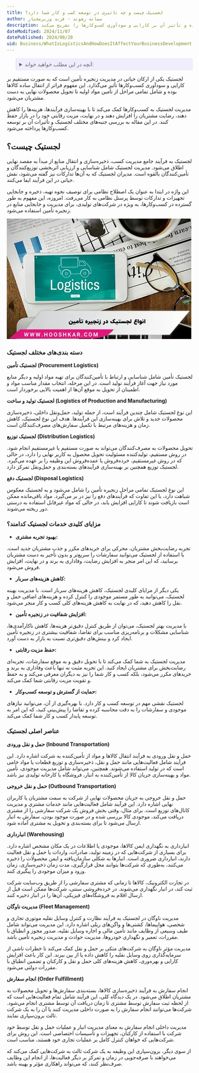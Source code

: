 ```yaml
---
title: لجستیک چیست و چه تاثیری در توسعه کسب و کار شما دارد؟
author: سمانه رشوند - فربد وزیرمختار
description: لجستیک، رکن حیاتی مدیریت زنجیره تأمین، فراتر از انتقال ساده کالاهاست. این مقاله انواع لجستیک، مزایای کلیدی و عناصر اصلی آن را بررسی کرده و تأثیر آن بر کارایی و سودآوری کسب‌وکارها را تشریح می‌کند.
dateModified: 2024/11/07
datePublished: 2024/08/28
uid: Business/WhatIsLogisticsAndHowDoesItAffectYourBusinessDevelopment
---
```


<blockquote style="background-color:#eeeefc; padding:0.5rem">

<details>
  <summary>آنچه در این مطلب خواهید خواند:</summary>
  <ul>
    <li>لجستیک چیست؟</li>
    <li>دسته بندی‌های مختلف لجستیک</li>
    <li>مزایای کلیدی خدمات لجستیک کدامند؟</li>
    <li>عناصر اصلی لجستیک</li>
  </ul>
</details>
</blockquote>

لجستیک یکی از ارکان حیاتی در مدیریت زنجیره تأمین است که به صورت مستقیم بر کارایی و سودآوری کسب‌وکارها تأثیر می‌گذارد. این مفهوم فراتر از انتقال ساده کالاها بوده و شامل تمامی مراحل از تأمین مواد اولیه تا تحویل محصولات نهایی به دست مشتریان می‌شود.

مدیریت لجستیک به کسب‌وکارها کمک می‌کند تا با بهینه‌سازی فرآیندها، هزینه‌ها را کاهش دهند، رضایت مشتریان را افزایش دهند و در نهایت، مزیت رقابتی خود را در بازار حفظ کنند. در این مقاله به بررسی جنبه‌های مختلف لجستیک و تأثیرات آن بر توسعه کسب‌وکارها پرداخته می‌شود.

## لجستیک چیست؟

لجستیک به فرآیند جامع مدیریت کسب، ذخیره‌سازی و انتقال منابع از مبدأ به مقصد نهایی اطلاق می‌شود. مدیریت لجستیک شامل شناسایی و ارزیابی اثربخشی توزیع‌کنندگان و تأمین‌کنندگان بالقوه است. مدیران لجستیک که به آن‌ها تدارکات نیز گفته می‌شود، نقش حیاتی در این فرآیند ایفا می‌کنند.

این واژه در ابتدا به عنوان یک اصطلاح نظامی برای توصیف نحوه تهیه، ذخیره و جابجایی تجهیزات و تدارکات توسط پرسنل نظامی به کار می‌رفت. امروزه، این مفهوم به طور گسترده در کسب‌وکارها، به ویژه در شرکت‌های تولیدی، برای مدیریت و جابجایی منابع در زنجیره تأمین استفاده می‌شود.

![انواع لجستیک در زنجیره تامین](./Images/TypesOfLogisticsInTheSupplyChain.webp)

### دسته بندی‌های مختلف لجستیک

**لجستیک تأمین (Procurement Logistics)**

لجستیک تأمین شامل شناسایی و ارتباط با تأمین‌کنندگان برای تهیه مواد اولیه و دیگر منابع مورد نیاز جهت آغاز فرآیند تولید است. در این مرحله، انتخاب مقدار مناسب مواد و اطمینان از تحویل به موقع آن‌ها از اهمیت بالایی برخوردار است.

**لجستیک تولید و ساخت (Logistics of Production and Manufacturing)**

این نوع لجستیک شامل چندین فرآیند است، از جمله تولید، حمل‌ونقل داخلی، ذخیره‌سازی محصولات جدید و تلاش برای بهینه‌سازی این فرآیندها. هدف این نوع لجستیک، کاهش زمان و هزینه‌های مرتبط با تکمیل سفارش‌های مصرف‌کنندگان است.

**لجستیک توزیع (Distribution Logistics)** 

تحویل محصولات به مصرف‌کنندگان می‌تواند به صورت مستقیم یا غیرمستقیم انجام شود. در روش مستقیم، تولیدکننده مسئولیت تحویل محصول به کاربر نهایی را دارد، در حالی که در روش غیرمستقیم، خرده‌فروش یا عمده‌فروش این وظیفه را بر عهده می‌گیرد. لجستیک توزیع همچنین بر بهینه‌سازی فرآیندهای بسته‌بندی و حمل‌ونقل تمرکز دارد.

**لجستیک دفع (Disposal Logistics)** 

این نوع لجستیک تمامی مراحل زنجیره تأمین را شامل می‌شود و به لجستیک معکوس شباهت دارد، با این تفاوت که فرآیندهای دفع را نیز در بر می‌گیرد. مواد باقی‌مانده ممکن است بازیافت شوند تا کارایی افزایش یابد، در حالی که مواد غیرقابل استفاده به درستی دور ریخته می‌شوند.

### مزایای کلیدی خدمات لجستیک کدامند؟

- **بهبود تجربه مشتری:**

 تجربه رضایت‌بخش مشتریان، محرکی برای خریدهای مکرر و جذب مشتریان جدید است. با استفاده از لجستیک می‌توانید سفارشات را سریع‌تر و بدون تأخیر به دست مشتریان برسانید، که این امر منجر به افزایش رضایت، وفاداری به برند و در نهایت، افزایش فروش می‌شود.

- **کاهش هزینه‌های سربار:**

 یکی دیگر از مزایای کلیدی لجستیک، کاهش هزینه‌های سربار است. با مدیریت بهینه لجستیک، می‌توانید به طور مستمر موجودی را کنترل کرده و هزینه‌های اضافی حمل و نقل را کاهش دهید، که در نهایت به کاهش هزینه‌های کلی کسب و کار منجر می‌شود.

- **افزایش شفافیت در زنجیره تأمین:**

 با مدیریت بهتر لجستیک، می‌توان از طریق کنترل دقیق‌تر هزینه‌ها، کاهش ناکارآمدی‌ها، شناسایی مشکلات و برنامه‌ریزی مناسب برای تقاضا، شفافیت بیشتری در زنجیره تأمین ایجاد کرد و بینش‌های دقیق‌تری نسبت به بازار به دست آورد.

- **حفظ مزیت رقابتی:**

 مدیریت لجستیک به شما کمک می‌کند تا با تحویل دقیق و به موقع سفارشات، تجربه‌ای رضایت‌بخش برای مشتریان ایجاد کنید. این تجربه مثبت نه تنها باعث وفاداری به برند و خریدهای مکرر می‌شود، بلکه کسب و کار شما را نیز به دیگران معرفی می‌کند و به حفظ و تقویت مزیت رقابتی شما کمک می‌کند.

- **حمایت از گسترش و توسعه کسب‌وکار:**

 لجستیک نقشی مهم در توسعه کسب و کار دارد. با بهره‌گیری از آن، می‌توانید نیازهای موجودی و سفارشات را به دقت محاسبه کرده و تقاضا را پیش‌بینی کنید، که این امر به توسعه پایدار کسب و کار شما کمک می‌کند.

### عناصر اصلی لجستیک

**حمل و نقل ورودی (Inbound Transportation)**

حمل و نقل ورودی به فرآیند انتقال کالاها و مواد از تأمین‌کننده به شرکت اشاره دارد. این فرآیند شامل فعالیت‌هایی مانند حمل و نقل، ذخیره‌سازی و توزیع قطعات یا مواد خامی است که در تولید استفاده می‌شوند. همچنین، می‌تواند شامل مدیریت موجودی، تأمین مواد و بهینه‌سازی جریان کالا از تأمین‌کننده به انبار، فروشگاه یا کارخانه تولیدی نیز باشد.

**حمل و نقل خروجی (Outbound Transportation)**

حمل و نقل خروجی به جریان محصولات نهایی از شرکت به سمت مشتریان یا کاربران نهایی اشاره دارد. این فرآیند شامل فعالیت‌هایی مانند خدمات مشتری و مدیریت کانال‌های توزیع است. برای مثال، وقتی بخش فروش یک شرکت سفارشی را از مشتری دریافت می‌کند، موجودی کالا بررسی شده و در صورت موجود بودن، سفارش به انبار ارسال می‌شود تا برای بسته‌بندی و تحویل به مشتری آماده شود.

**انبارداری (Warehousing)**

انبارداری به نگهداری ایمن کالاها، موجودی یا اطلاعات در یک مکان مشخص اشاره دارد. برای بسیاری از شرکت‌هایی که در زمینه تولید، صادرات، واردات یا حمل و نقل فعالیت دارند، انبارداری ضروری است. انبارها به شکلی سازمان‌یافته و ایمن محصولات را ذخیره می‌کنند، به‌طوری که شرکت‌ها بتوانند محل قرارگیری، مدت زمان ذخیره‌سازی، زمان ورود و میزان موجودی را پیگیری کنند.

در تجارت الکترونیک، کالاها تا زمانی که مشتری سفارشی را از طریق وب‌سایت شرکت ثبت کند، در انبار نگهداری می‌شوند. در خرده‌فروشی سنتی، شرکت‌ها ممکن است قبل از ارسال اقلام به فروشگاه‌های فیزیکی، آن‌ها را در انبار ذخیره کنند.

**مدیریت ناوگان (Fleet Management)**

مدیریت ناوگان در لجستیک به فرآیند نظارت و کنترل وسایل نقلیه موتوری تجاری و شخصی، هواپیماها، کشتی‌ها و واگن‌های ریلی اشاره دارد. این مدیریت می‌تواند شامل طیف وسیعی از وظایف مانند تأمین مالی و اجاره وسایل نقلیه، صدور مجوز و انطباق با مقررات، تعمیر و نگهداری خودروها، مدیریت حوادث و مدیریت زنجیره تأمین باشد.

مدیریت مؤثر ناوگان به شرکت‌های متکی بر حمل و نقل کمک می‌کند تا خطرات ناشی از سرمایه‌گذاری روی وسایل نقلیه را کاهش داده یا از بین ببرند. این کار باعث افزایش کارایی و بهره‌وری، کاهش هزینه‌های کلی حمل و نقل و کارکنان و تضمین انطباق با مقررات دولتی می‌شود.

**انجام سفارش (Order Fulfillment)**

انجام سفارش به فرآیند ذخیره‌سازی کالاها، بسته‌بندی سفارش‌ها و تحویل محصولات به مشتریان اطلاق می‌شود. در یک دیدگاه کلی، این فرآیند شامل تمام فعالیت‌هایی است که از لحظه ثبت سفارش توسط مشتری تا زمان دریافت آن توسط مشتری انجام می‌شود. شرکت‌ها می‌توانند انجام سفارش را به صورت داخلی مدیریت کنند یا آن را به یک شرکت ثالث برون‌سپاری نمایند.

مدیریت داخلی انجام سفارش به معنای مدیریت انبار و عملیات حمل و نقل توسط خود شرکت با استفاده از کارکنان، تجهیزات و تأسیسات اختصاصی است. این روش برای شرکت‌هایی که خواهان کنترل کامل بر عملیات تجاری خود هستند، مناسب است.

از سوی دیگر، برون‌سپاری این وظیفه به یک شرکت ثالث به شرکت‌هایی کمک می‌کند که می‌خواهند با صرفه‌جویی در زمان و تمرکز بر دیگر فعالیت‌ها، از انجام این وظایف صرف‌نظر کنند، که می‌تواند راهکاری مؤثر و بهینه باشد.

